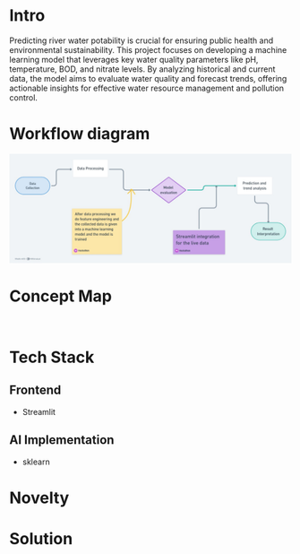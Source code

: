 # Intro
Predicting river water potability is crucial for ensuring public health and environmental sustainability. This project focuses on developing a machine learning model that leverages key water quality parameters like pH, temperature, BOD, and nitrate levels. By analyzing historical and current data, the model aims to evaluate water quality and forecast trends, offering actionable insights for effective water resource management and pollution control.

# Workflow diagram
![workflow](workflow.jpeg)

# Concept Map
![]()

# Tech Stack
## Frontend
* Streamlit
## AI Implementation
* sklearn

# Novelty

# Solution
